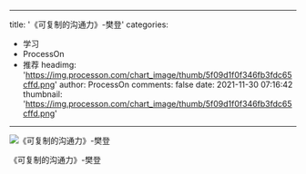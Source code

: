
---
title: '《可复制的沟通力》-樊登'
categories: 
 - 学习
 - ProcessOn
 - 推荐
headimg: 'https://img.processon.com/chart_image/thumb/5f09d1f0f346fb3fdc65cffd.png'
author: ProcessOn
comments: false
date: 2021-11-30 07:16:42
thumbnail: 'https://img.processon.com/chart_image/thumb/5f09d1f0f346fb3fdc65cffd.png'
---

<div>   
<img class="thumb" alt="《可复制的沟通力》-樊登" src="https://img.processon.com/chart_image/thumb/5f09d1f0f346fb3fdc65cffd.png" referrerpolicy="no-referrer">
<p>《可复制的沟通力》-樊登</p>  
</div>
            